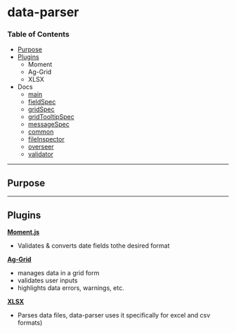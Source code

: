 # data-parser

### Table of Contents

* [Purpose](https://github.com/HammerHand92/data-parser#purpose)
* [Plugins](https://github.com/HammerHand92/data-parser#plugins)
  - Moment
  - Ag-Grid
  - XLSX
* Docs
  - [main]()
  - [fieldSpec]()
  - [gridSpec]()
  - [gridTooltipSpec]()
  - [messageSpec]()
  - [common]()
  - [fileInspector]()
  - [overseer]()
  - [validator]()

-----------
## Purpose

-----------

## Plugins

 **[Moment.js]()**

 * Validates & converts date fields tothe desired format

 **[Ag-Grid]()**

 * manages data in a grid form
 * validates user inputs
 * highlights data errors, warnings, etc.

 **[XLSX]()**

 * Parses data files, data-parser uses it specifically for excel and csv formats)



